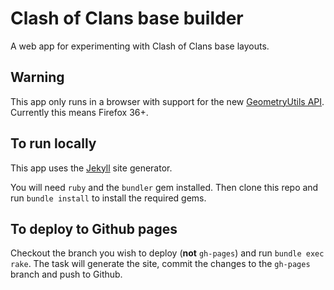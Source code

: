 Clash of Clans base builder
===========

A web app for experimenting with Clash of Clans base layouts.

## Warning

This app only runs in a browser with support for the new [GeometryUtils API](http://dev.w3.org/csswg/cssom-view/#the-geometryutils-interface). Currently this means Firefox 36+.

## To run locally

This app uses the [Jekyll](http://jekyllrb.com/) site generator.

You will need `ruby` and the `bundler` gem installed. Then clone this repo and run `bundle install` to install the required gems.

## To deploy to Github pages

Checkout the branch you wish to deploy (**not** `gh-pages`) and run `bundle exec rake`. The task will generate the site, commit the changes to the `gh-pages` branch and push to Github.
